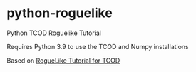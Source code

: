 # python-roguelike
Python TCOD Roguelike Tutorial

Requires Python 3.9 to use the TCOD and Numpy installations

Based on [RogueLike Tutorial for TCOD](http://rogueliketutorials.com/tutorials/tcod/v2/)
